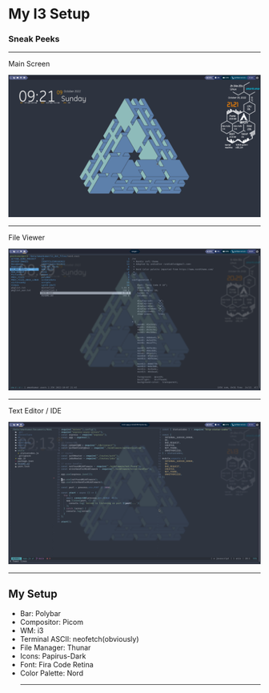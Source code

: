 <h1>My I3 Setup</h1>

<h3>Sneak Peeks</h3>

<hr>
<p>Main Screen</p>
<img src="/screenshots/mainScreen.png" alt="main screen" />
<br><hr>
<p>File Viewer</p>
<img src="/screenshots/folderManager.png" alt="folder manager" />
<br><hr>
<p>Text Editor / IDE</p>
<img src="/screenshots/texteditor.png" alt="text editor" />

<hr>
<h2>My Setup</h2>
<ul>
  <li>Bar: Polybar</li>
  <li>Compositor: Picom</li>
  <li>WM: i3</li>
  <li>Terminal ASCII: neofetch(obviously)</li>
  <li>File Manager: Thunar</li>
  <li>Icons: Papirus-Dark</li>
  <li>Font: Fira Code Retina</li>
  <li>Color Palette: Nord</li>
<hr>
